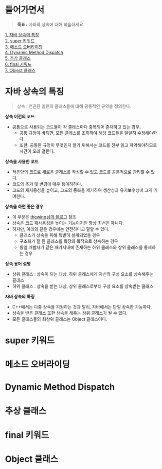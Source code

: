 # 들어가면서
> **목표 :** 자바의 상속에 대해 학습하세요.
   
[1. 자바 상속의 특징](#자바-상속의-특징)     
[2. super 키워드](#super-키워드)   
[3. 메소드 오버라이딩](#메소드-오버라이딩)   
[4. Dynamic Method Dispatch](#dynamic-method-dispatch)   
[5. 추상 클래스](#추상-클래스)   
[6. final 키워드](#final-키워드)   
[7. Object 클래스](#object-클래스)    
     
# 자바 상속의 특징
> 상속 : 연관된 일련의 클래스들에 대해 공통적인 규약을 정의한다.     

**상속 이전의 코드**     
* 공통으로 사용되는 코드들이 각 클래스마다 중복되어 존재하고 있는 경우,    
  * 공통 규정이 바뀌면, 모든 클래스를 조회하여 해당 코드들을 일일히 수정해야한다.    
  * 또한, 공통된 규정이 무엇인지 알기 위해서는 코드를 전부 읽고 파악해야하므로 시간이 오래 걸린다.     
   
**상속을 사용한 코드**   
* 적은양의 코드로 새로운 클래스를 작성할 수 있고 코드를 공통적으로 관리할 수 있다.
* 코드의 추가 및 변경에 매우 용이하하다. 
* 코드의 재사용성을 높이고, 코드의 중복을 제거하여 생산성과 유지보수성에 크게 기여한다.       
       
**상속을 하면 좋은 경우**       
* 이 부분은 [thewing님의 블로그](https://sujl95.tistory.com/32?category=941455) 참조    
* 상속은 코드 재사용성을 높이는 기능이지만 항상 최선은 아니다. 
* 하지만, 아래와 같은 경우에는 안전하다고 말할 수 있다.     
  * 클래스가 상속을 위해 특별히 설계되었을 경우 
  * 구조화가 잘 된 클래스를 확장의 목적으로 상속하는 경우
  * 동일 개발자가 같은 패키지내에 존재하는 하위 클래스와 상위 클래스를 통제하는 경우 

**상속 용어 설명**
* 상위 클래스 : 상속이 되는 대상, 하위 클래스에게 자신의 구성 요소를 상속해주는 클래스    
* 하위 클래스 : 상속을 받는 대상, 상위 클래스로부터 구성 요소를 상속받는 클래스      
  
**자바 상속의 특징**    
* C++에서는 다중 상속을 지원하는 것과 달리, 자바에서는 단일 상속만 가능하다.      
* 상속을 받은 클래스 또한 상속을 해주는 상위 클래스가 될 수 있다.      
* 모든 클래스들의 최상위 클래스는 Object 클래스이다.    












# super 키워드
# 메소드 오버라이딩
# Dynamic Method Dispatch
# 추상 클래스
# final 키워드
# Object 클래스
